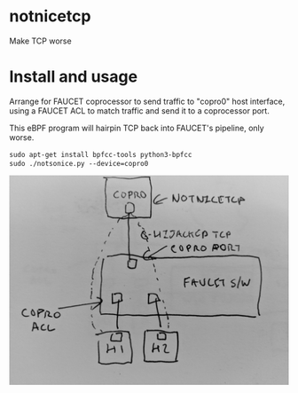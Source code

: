 # notnicetcp
Make TCP worse


Install and usage
=================

Arrange for FAUCET coprocessor to send traffic to "copro0" host interface,
using a FAUCET ACL to match traffic and send it to a coprocessor port.

This eBPF program will hairpin TCP back into FAUCET's pipeline, only worse.

    sudo apt-get install bpfcc-tools python3-bpfcc
    sudo ./notsonice.py --device=copro0

![alt text](notnicecopro.jpg)
